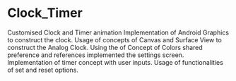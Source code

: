 # Clock_Timer
Customised Clock and Timer animation
Implementation of Android Graphics to construct the clock.
Usage of concepts of Canvas and Surface View to construct the Analog Clock.
Using the of Concept of Colors shared preference and references
implemented the settings screen.
Implementation of timer concept with user inputs.
Usage of functionalities of set and reset options.
